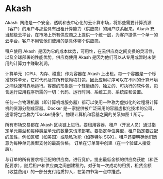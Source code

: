 # Akash

Akash  网络是一个安全、透明和去中心化的云计算市场，将那些需要计算资源（客户）的用户与那些具有出租计算能力（供应商）的用户联系起来。Akash 充当超级云平台，在市场上所有供应商之上提供一个统一层，为客户提供一个单一的云平台，客户不用管他们使用的是具体哪个供应商。

租户使用 Akash  是因为它的成本优势，可用性，在云供应商之间变换的灵活性，以及全球部署的性能优势。供应商使用 Akash 是因为他们可以从专用或暂时未使用的计算力中赚取利润。

计算单元（CPU、内存、磁盘）作为容器在 Akash 上出租。每一个容器是一个标准软件单元，它将代码及其所有依赖项打包，因此应用程序可以在不同的计算环境之间快速可靠地运行。容器的形象是一个轻量级的、独立的、可执行的软件包，包含运行应用程序所需的一切：代码、运行时间、系统工具、系统库和设置。

任何一台物理机器（即计算机或服务器）都可以使用一种称为虚拟化的过程将计算机的资源分割成容器。Docker 是一家提供被广泛采用的容器虚拟化技术的公司，通常将包含称为“Docker镜像”。物理计算机和容器之间的关系如图 1 所示。

所有市场交易都在 Akash 区块链上进行。要租用容器，租户（开发人员）通过指定单元类型和每种类型单元的数量来请求部署。要指定单位类型，租户指定要匹配的属性，例如区域（如美国）或隐私功能（如英特尔 SGX）。租户还要明确他们愿意为每种单元类型支付的最高价格。
订单在订单簿中创建（在一个验证人接受后）。

与订单的所有要求相匹配的供应商，进行竞价。提出最低金额的供应商获胜（和匹配要求），随后租户和供应商之间创建租约。对于每一次成功的租赁，租赁金额（收益费用）的一部分支付给质押人，在第四节第一点中描述。